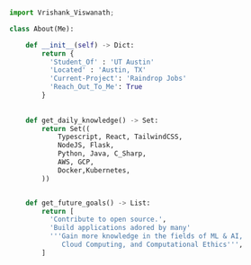 ```python

import Vrishank_Viswanath;

class About(Me):

    def __init__(self) -> Dict:
        return {
          'Student_Of' : 'UT Austin'
          'Located' : 'Austin, TX'
          'Current-Project': 'Raindrop Jobs'
          'Reach_Out_To_Me': True
        }
        
    
    def get_daily_knowledge() -> Set:
        return Set((
            Typescript, React, TailwindCSS,
            NodeJS, Flask,
            Python, Java, C_Sharp,
            AWS, GCP,
            Docker,Kubernetes,
        ))    


    def get_future_goals() -> List:
        return [
          'Contribute to open source.',
          'Build applications adored by many'
          '''Gain more knowledge in the fields of ML & AI,
             Cloud Computing, and Computational Ethics''',
        ]
```
<!-- ![](https://github-readme-stats.vercel.app/api?username=knahsirV&theme=material-palenight&hide_border=true&include_all_commits=true&count_private=true)
![](https://github-readme-stats.vercel.app/api/top-langs/?username=knahsirV&theme=material-palenight&hide_border=true&include_all_commits=false&count_private=false&layout=compact) -->

